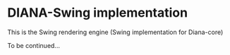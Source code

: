 # DIANA-Swing implementation

This is the Swing rendering engine (Swing implementation for Diana-core)

To be continued...
  
  
  
